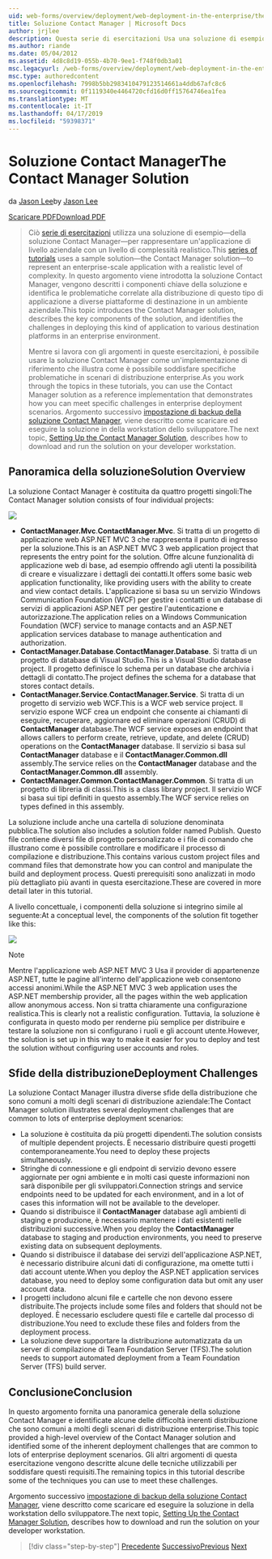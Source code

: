 ```yaml
---
uid: web-forms/overview/deployment/web-deployment-in-the-enterprise/the-contact-manager-solution
title: Soluzione Contact Manager | Microsoft Docs
author: jrjlee
description: Questa serie di esercitazioni Usa una soluzione di esempio&#x2014;soluzione Contact Manager&#x2014;per rappresentare un'applicazione di livello aziendale con un livello di realistico...
ms.author: riande
ms.date: 05/04/2012
ms.assetid: 4d8c8d19-055b-4b70-9ee1-f748f0db3a01
msc.legacyurl: /web-forms/overview/deployment/web-deployment-in-the-enterprise/the-contact-manager-solution
msc.type: authoredcontent
ms.openlocfilehash: 7998b5bb2983410479123514661a4ddb67afc8c6
ms.sourcegitcommit: 0f1119340e4464720cfd16d0ff15764746ea1fea
ms.translationtype: MT
ms.contentlocale: it-IT
ms.lasthandoff: 04/17/2019
ms.locfileid: "59398371"
---
```

# <a name="the-contact-manager-solution"></a><span data-ttu-id="daf1f-103">Soluzione Contact Manager</span><span class="sxs-lookup"><span data-stu-id="daf1f-103">The Contact Manager Solution</span></span>

<span data-ttu-id="daf1f-104">da [Jason Lee](https://github.com/jrjlee)</span><span class="sxs-lookup"><span data-stu-id="daf1f-104">by [Jason Lee](https://github.com/jrjlee)</span></span>

[<span data-ttu-id="daf1f-105">Scaricare PDF</span><span class="sxs-lookup"><span data-stu-id="daf1f-105">Download PDF</span></span>](https://msdnshared.blob.core.windows.net/media/MSDNBlogsFS/prod.evol.blogs.msdn.com/CommunityServer.Blogs.Components.WeblogFiles/00/00/00/63/56/8130.DeployingWebAppsInEnterpriseScenarios.pdf)

> <span data-ttu-id="daf1f-106">Ciò [serie di esercitazioni](web-deployment-in-the-enterprise.md) utilizza una soluzione di esempio&#x2014;della soluzione Contact Manager&#x2014;per rappresentare un'applicazione di livello aziendale con un livello di complessità realistico.</span><span class="sxs-lookup"><span data-stu-id="daf1f-106">This [series of tutorials](web-deployment-in-the-enterprise.md) uses a sample solution&#x2014;the Contact Manager solution&#x2014;to represent an enterprise-scale application with a realistic level of complexity.</span></span> <span data-ttu-id="daf1f-107">In questo argomento viene introdotta la soluzione Contact Manager, vengono descritti i componenti chiave della soluzione e identifica le problematiche correlate alla distribuzione di questo tipo di applicazione a diverse piattaforme di destinazione in un ambiente aziendale.</span><span class="sxs-lookup"><span data-stu-id="daf1f-107">This topic introduces the Contact Manager solution, describes the key components of the solution, and identifies the challenges in deploying this kind of application to various destination platforms in an enterprise environment.</span></span>
> 
> <span data-ttu-id="daf1f-108">Mentre si lavora con gli argomenti in queste esercitazioni, è possibile usare la soluzione Contact Manager come un'implementazione di riferimento che illustra come è possibile soddisfare specifiche problematiche in scenari di distribuzione enterprise.</span><span class="sxs-lookup"><span data-stu-id="daf1f-108">As you work through the topics in these tutorials, you can use the Contact Manager solution as a reference implementation that demonstrates how you can meet specific challenges in enterprise deployment scenarios.</span></span> <span data-ttu-id="daf1f-109">Argomento successivo [impostazione di backup della soluzione Contact Manager](setting-up-the-contact-manager-solution.md), viene descritto come scaricare ed eseguire la soluzione in della workstation dello sviluppatore.</span><span class="sxs-lookup"><span data-stu-id="daf1f-109">The next topic, [Setting Up the Contact Manager Solution](setting-up-the-contact-manager-solution.md), describes how to download and run the solution on your developer workstation.</span></span>


## <a name="solution-overview"></a><span data-ttu-id="daf1f-110">Panoramica della soluzione</span><span class="sxs-lookup"><span data-stu-id="daf1f-110">Solution Overview</span></span>

<span data-ttu-id="daf1f-111">La soluzione Contact Manager è costituita da quattro progetti singoli:</span><span class="sxs-lookup"><span data-stu-id="daf1f-111">The Contact Manager solution consists of four individual projects:</span></span>

![](the-contact-manager-solution/_static/image1.png)

- <span data-ttu-id="daf1f-112">**ContactManager.Mvc**.</span><span class="sxs-lookup"><span data-stu-id="daf1f-112">**ContactManager.Mvc**.</span></span> <span data-ttu-id="daf1f-113">Si tratta di un progetto di applicazione web ASP.NET MVC 3 che rappresenta il punto di ingresso per la soluzione.</span><span class="sxs-lookup"><span data-stu-id="daf1f-113">This is an ASP.NET MVC 3 web application project that represents the entry point for the solution.</span></span> <span data-ttu-id="daf1f-114">Offre alcune funzionalità di applicazione web di base, ad esempio offrendo agli utenti la possibilità di creare e visualizzare i dettagli dei contatti.</span><span class="sxs-lookup"><span data-stu-id="daf1f-114">It offers some basic web application functionality, like providing users with the ability to create and view contact details.</span></span> <span data-ttu-id="daf1f-115">L'applicazione si basa su un servizio Windows Communication Foundation (WCF) per gestire i contatti e un database di servizi di applicazioni ASP.NET per gestire l'autenticazione e autorizzazione.</span><span class="sxs-lookup"><span data-stu-id="daf1f-115">The application relies on a Windows Communication Foundation (WCF) service to manage contacts and an ASP.NET application services database to manage authentication and authorization.</span></span>
- <span data-ttu-id="daf1f-116">**ContactManager.Database**.</span><span class="sxs-lookup"><span data-stu-id="daf1f-116">**ContactManager.Database**.</span></span> <span data-ttu-id="daf1f-117">Si tratta di un progetto di database di Visual Studio.</span><span class="sxs-lookup"><span data-stu-id="daf1f-117">This is a Visual Studio database project.</span></span> <span data-ttu-id="daf1f-118">Il progetto definisce lo schema per un database che archivia i dettagli di contatto.</span><span class="sxs-lookup"><span data-stu-id="daf1f-118">The project defines the schema for a database that stores contact details.</span></span>
- <span data-ttu-id="daf1f-119">**ContactManager.Service**.</span><span class="sxs-lookup"><span data-stu-id="daf1f-119">**ContactManager.Service**.</span></span> <span data-ttu-id="daf1f-120">Si tratta di un progetto di servizio web WCF.</span><span class="sxs-lookup"><span data-stu-id="daf1f-120">This is a WCF web service project.</span></span> <span data-ttu-id="daf1f-121">Il servizio espone WCF crea un endpoint che consente ai chiamanti di eseguire, recuperare, aggiornare ed eliminare operazioni (CRUD) di **ContactManager** database.</span><span class="sxs-lookup"><span data-stu-id="daf1f-121">The WCF service exposes an endpoint that allows callers to perform create, retrieve, update, and delete (CRUD) operations on the **ContactManager** database.</span></span> <span data-ttu-id="daf1f-122">Il servizio si basa sul **ContactManager** database e il **ContactManager.Common.dll** assembly.</span><span class="sxs-lookup"><span data-stu-id="daf1f-122">The service relies on the **ContactManager** database and the **ContactManager.Common.dll** assembly.</span></span>
- <span data-ttu-id="daf1f-123">**ContactManager.Common**.</span><span class="sxs-lookup"><span data-stu-id="daf1f-123">**ContactManager.Common**.</span></span> <span data-ttu-id="daf1f-124">Si tratta di un progetto di libreria di classi.</span><span class="sxs-lookup"><span data-stu-id="daf1f-124">This is a class library project.</span></span> <span data-ttu-id="daf1f-125">Il servizio WCF si basa sui tipi definiti in questo assembly.</span><span class="sxs-lookup"><span data-stu-id="daf1f-125">The WCF service relies on types defined in this assembly.</span></span>

<span data-ttu-id="daf1f-126">La soluzione include anche una cartella di soluzione denominata pubblica.</span><span class="sxs-lookup"><span data-stu-id="daf1f-126">The solution also includes a solution folder named Publish.</span></span> <span data-ttu-id="daf1f-127">Questo file contiene diversi file di progetto personalizzato e i file di comando che illustrano come è possibile controllare e modificare il processo di compilazione e distribuzione.</span><span class="sxs-lookup"><span data-stu-id="daf1f-127">This contains various custom project files and command files that demonstrate how you can control and manipulate the build and deployment process.</span></span> <span data-ttu-id="daf1f-128">Questi prerequisiti sono analizzati in modo più dettagliato più avanti in questa esercitazione.</span><span class="sxs-lookup"><span data-stu-id="daf1f-128">These are covered in more detail later in this tutorial.</span></span>

<span data-ttu-id="daf1f-129">A livello concettuale, i componenti della soluzione si integrino simile al seguente:</span><span class="sxs-lookup"><span data-stu-id="daf1f-129">At a conceptual level, the components of the solution fit together like this:</span></span>

![](the-contact-manager-solution/_static/image2.png)

> [!NOTE]
> <span data-ttu-id="daf1f-130">Mentre l'applicazione web ASP.NET MVC 3 Usa il provider di appartenenze ASP.NET, tutte le pagine all'interno dell'applicazione web consentono accessi anonimi.</span><span class="sxs-lookup"><span data-stu-id="daf1f-130">While the ASP.NET MVC 3 web application uses the ASP.NET membership provider, all the pages within the web application allow anonymous access.</span></span> <span data-ttu-id="daf1f-131">Non si tratta chiaramente una configurazione realistica.</span><span class="sxs-lookup"><span data-stu-id="daf1f-131">This is clearly not a realistic configuration.</span></span> <span data-ttu-id="daf1f-132">Tuttavia, la soluzione è configurata in questo modo per renderne più semplice per distribuire e testare la soluzione non si configurano i ruoli e gli account utente.</span><span class="sxs-lookup"><span data-stu-id="daf1f-132">However, the solution is set up in this way to make it easier for you to deploy and test the solution without configuring user accounts and roles.</span></span>


## <a name="deployment-challenges"></a><span data-ttu-id="daf1f-133">Sfide della distribuzione</span><span class="sxs-lookup"><span data-stu-id="daf1f-133">Deployment Challenges</span></span>

<span data-ttu-id="daf1f-134">La soluzione Contact Manager illustra diverse sfide della distribuzione che sono comuni a molti degli scenari di distribuzione aziendale:</span><span class="sxs-lookup"><span data-stu-id="daf1f-134">The Contact Manager solution illustrates several deployment challenges that are common to lots of enterprise deployment scenarios:</span></span>

- <span data-ttu-id="daf1f-135">La soluzione è costituita da più progetti dipendenti.</span><span class="sxs-lookup"><span data-stu-id="daf1f-135">The solution consists of multiple dependent projects.</span></span> <span data-ttu-id="daf1f-136">È necessario distribuire questi progetti contemporaneamente.</span><span class="sxs-lookup"><span data-stu-id="daf1f-136">You need to deploy these projects simultaneously.</span></span>
- <span data-ttu-id="daf1f-137">Stringhe di connessione e gli endpoint di servizio devono essere aggiornate per ogni ambiente e in molti casi queste informazioni non sarà disponibile per gli sviluppatori.</span><span class="sxs-lookup"><span data-stu-id="daf1f-137">Connection strings and service endpoints need to be updated for each environment, and in a lot of cases this information will not be available to the developer.</span></span>
- <span data-ttu-id="daf1f-138">Quando si distribuisce il **ContactManager** database agli ambienti di staging e produzione, è necessario mantenere i dati esistenti nelle distribuzioni successive.</span><span class="sxs-lookup"><span data-stu-id="daf1f-138">When you deploy the **ContactManager** database to staging and production environments, you need to preserve existing data on subsequent deployments.</span></span>
- <span data-ttu-id="daf1f-139">Quando si distribuisce il database dei servizi dell'applicazione ASP.NET, è necessario distribuire alcuni dati di configurazione, ma omette tutti i dati account utente.</span><span class="sxs-lookup"><span data-stu-id="daf1f-139">When you deploy the ASP.NET application services database, you need to deploy some configuration data but omit any user account data.</span></span>
- <span data-ttu-id="daf1f-140">I progetti includono alcuni file e cartelle che non devono essere distribuite.</span><span class="sxs-lookup"><span data-stu-id="daf1f-140">The projects include some files and folders that should not be deployed.</span></span> <span data-ttu-id="daf1f-141">È necessario escludere questi file e cartelle dal processo di distribuzione.</span><span class="sxs-lookup"><span data-stu-id="daf1f-141">You need to exclude these files and folders from the deployment process.</span></span>
- <span data-ttu-id="daf1f-142">La soluzione deve supportare la distribuzione automatizzata da un server di compilazione di Team Foundation Server (TFS).</span><span class="sxs-lookup"><span data-stu-id="daf1f-142">The solution needs to support automated deployment from a Team Foundation Server (TFS) build server.</span></span>

## <a name="conclusion"></a><span data-ttu-id="daf1f-143">Conclusione</span><span class="sxs-lookup"><span data-stu-id="daf1f-143">Conclusion</span></span>

<span data-ttu-id="daf1f-144">In questo argomento fornita una panoramica generale della soluzione Contact Manager e identificate alcune delle difficoltà inerenti distribuzione che sono comuni a molti degli scenari di distribuzione enterprise.</span><span class="sxs-lookup"><span data-stu-id="daf1f-144">This topic provided a high-level overview of the Contact Manager solution and identified some of the inherent deployment challenges that are common to lots of enterprise deployment scenarios.</span></span> <span data-ttu-id="daf1f-145">Gli altri argomenti di questa esercitazione vengono descritte alcune delle tecniche utilizzabili per soddisfare questi requisiti.</span><span class="sxs-lookup"><span data-stu-id="daf1f-145">The remaining topics in this tutorial describe some of the techniques you can use to meet these challenges.</span></span>

<span data-ttu-id="daf1f-146">Argomento successivo [impostazione di backup della soluzione Contact Manager](setting-up-the-contact-manager-solution.md), viene descritto come scaricare ed eseguire la soluzione in della workstation dello sviluppatore.</span><span class="sxs-lookup"><span data-stu-id="daf1f-146">The next topic, [Setting Up the Contact Manager Solution](setting-up-the-contact-manager-solution.md), describes how to download and run the solution on your developer workstation.</span></span>

> [!div class="step-by-step"]
> <span data-ttu-id="daf1f-147">[Precedente](web-deployment-in-the-enterprise.md)
> [Successivo](setting-up-the-contact-manager-solution.md)</span><span class="sxs-lookup"><span data-stu-id="daf1f-147">[Previous](web-deployment-in-the-enterprise.md)
[Next](setting-up-the-contact-manager-solution.md)</span></span>
